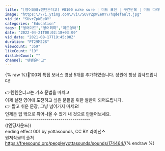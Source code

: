 ```yaml
---
title: "[영어회화★텐텐온더고] #0100 make sure | 미드 표현 | 구간반복 | 미드 따라하기 | 실전 영어회화 | 구동사 | 영어 독학"
image: "https:\/\/i.ytimg.com\/vi\/SUvrZpWEeOY\/hqdefault.jpg"
vid_id: "SUvrZpWEeOY"
categories: "Education"
tags: ["영어미드","영어회화","미드영어"]
date: "2022-04-21T00:02:18+03:00"
vid_date: "2021-08-17T19:45:00Z"
duration: "PT29M22S"
viewcount: "359"
likeCount: "19"
dislikeCount: ""
channel: "텐텐온더고"
---
```

{% raw %}🎊100회 특집 보너스 영상 5개를 추가하였습니다. 성원에 항상 감사드립니다!<br /><br />👉텐텐온더고는 기초 문법을 마치고<br />이제 실전 영어에 도전하고 싶은 분들을 위한 발판이 되어드립니다.<br />👉 짧고 쉬운 문장, 그냥 넘어가지 마세요! <br />언제든 입 밖으로 튀어나올 수 있게 내 것으로 만들어보세요. <br />-------------------------------------------<br />((엔딩사운드))<br />ending effect 001 by yottasounds, CC BY 라이선스<br />원저작물의 출처<br /><a rel="nofollow" target="blank" href="https://freesound.org/people/yottasounds/sounds/174464/">https://freesound.org/people/yottasounds/sounds/174464/</a>{% endraw %}
